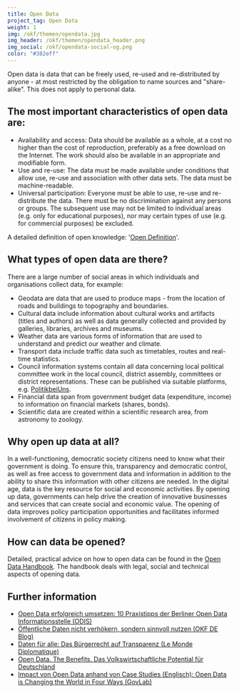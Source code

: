 ```yaml
---
title: Open Data
project_tag: Open Data
weight: 1
img: /okf/themen/opendata.jpg
img_header: /okf/themen/opendata_header.png
img_social: /okf/opendata-social-og.png
color: "#382eff"
---
```


Open data is data that can be freely used, re-used and re-distributed by anyone - at most restricted by the obligation to name sources and "share-alike". This does not apply to personal data.

<!--more-->

## The most important characteristics of open data are: 

* Availability and access: Data should be available as a whole, at a cost no higher than the cost of reproduction, preferably as a free download on the Internet. The work should also be available in an appropriate and modifiable form.
* Use and re-use: The data must be made available under conditions that allow use, re-use and association with other data sets. The data must be machine-readable.
* Universal participation: Everyone must be able to use, re-use and re-distribute the data. There must be no discrimination against any persons or groups. The subsequent use may not be limited to individual areas (e.g. only for educational purposes), nor may certain types of use (e.g. for commercial purposes) be excluded.

A detailed definition of open knowledge: '[Open Definition](https://opendefinition.org/)'.

## What types of open data are there?

There are a large number of social areas in which individuals and organisations collect data, for example: 

* Geodata are data that are used to produce maps - from the location of roads and buildings to topography and boundaries.
* Cultural data include information about cultural works and artifacts (titles and authors) as well as data generally collected and provided by galleries, libraries, archives and museums.
* Weather data are various forms of information that are used to understand and predict our weather and climate.
* Transport data include traffic data such as timetables, routes and real-time statistics.
* Council information systems contain all data concerning local political committee work in the local council, district assembly, committees or district representations. These can be published via suitable platforms, e.g. [PolitikbeiUns](https://politik-bei-uns.de/). 
* Financial data span from government budget data (expenditure, income) to information on financial markets (shares, bonds).
* Scientific data are created within a scientific research area, from astronomy to zoology.

## Why open up data at all? 

In a well-functioning, democratic society citizens need to know what their government is doing. To ensure this, transparency and democratic control, as well as free access to government data and information in addition to the ability to share this information with other citizens are needed. In the digital age, data is the key resource for social and economic activities. By opening up data, governments can help drive the creation of innovative businesses and services that can create social and economic value. The opening of data improves policy participation opportunities and facilitates informed involvement of citizens in policy making. 

## How can data be opened? 

Detailed, practical advice on how to open data can be found in the [Open Data Handbook](http://opendatahandbook.org/). The handbook deals with legal, social and technical aspects of opening data.

 

## Further information

* [Open Data erfolgreich umsetzen: 10 Praxistipps der Berliner Open Data Informationsstelle (ODIS)](https://www.verwaltung-der-zukunft.org/transformation/open-data-erfolgreich-umsetzen)
* [Öffentliche Daten nicht verhökern, sondern sinnvoll nutzen (OKF DE Blog)](https://okfn.de/blog/2018/04/Oeffentliche-Daten-nicht-verhoekern-sondern-sinnvoll-nutzen/)
* [Daten für alle: Das Bürgerrecht auf Transparenz (Le Monde Diplomatique)](https://monde-diplomatique.de/artikel/!5390836)
* [Open Data. The Benefits. Das Volkswirtschaftliche Potential für Deutschland](https://www.kas.de/einzeltitel/-/content/open-data.-the-benefits1)
* [Impact von Open Data anhand von Case Studies (Englisch): Open Data is Changing the World in Four Ways (GovLab)](http://odimpact.org/)
